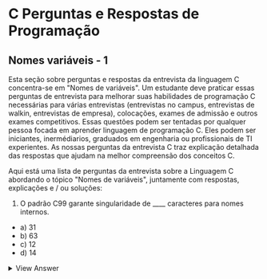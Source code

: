 # C Perguntas e Respostas de Programação 

## Nomes variáveis - 1

Esta seção sobre perguntas e respostas da entrevista da linguagem C concentra-se em "Nomes de variáveis". Um estudante deve praticar essas perguntas de entrevista para melhorar suas habilidades de programação C necessárias para várias entrevistas (entrevistas no campus, entrevistas de walkin, entrevistas de empresa), colocações, exames de admissão e outros exames competitivos. Essas questões podem ser tentadas por qualquer pessoa focada em aprender linguagem de programação C. Eles podem ser iniciantes, inermédiarios, graduados em engenharia ou profissionais de TI experientes. As nossas perguntas da entrevista C traz explicação detalhada das respostas que ajudam na melhor compreensão dos conceitos C.

Aqui está uma lista de perguntas da entrevista sobre a Linguagem C abordando o tópico "Nomes de variáveis", juntamente com respostas, explicações e / ou soluções:

1. O padrão C99 garante singularidade de ____ caracteres para nomes internos.

- a) 31
- b) 63
- c) 12
- d) 14

<details>
 <summary>View Answer</summary>
    Answer: b
   
    Explanation: ISO C99 compiler may consider only first 63 characters for internal.
</details>
